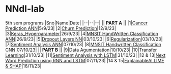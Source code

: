 # NNdl-lab
5th sem programs
|Sno|Name|Date|
|--|--|--|
|| **PART A** ||
|1|[Cancer Prediction ANN](https://github.com/iamrajharshit/NNdl-lab/blob/new/L1%20Breast%20cancer%20classification%20using%20ANN.ipynb)|5/9/23|
|2|[Churn Prediction](https://github.com/iamrajharshit/NNdl-lab/blob/new/Churn%20model%20prediction%20using%20ann.ipynb)|12/9/23|
|3|[Keras_Hyperparameter](https://github.com/iamrajharshit/NNdl-lab/blob/new/Keras%20Hyperparameter%20Tuning.ipynb)|26/9/23|
|4|[MNSIT HandWritten Classification ANN](https://github.com/iamrajharshit/NNdl-lab/blob/new/Handwritten%20classification%20ANN.ipynb)|26/9/23|
|5|[Dropout Layers NN](https://github.com/iamrajharshit/NNdl-lab/blob/new/12-dropout-layers.ipynb)|03/10/23|
|6|[Regularization](https://github.com/iamrajharshit/NNdl-lab/blob/new/regularization%20techniqye.ipynb)|03/10/23|
|7|[Sentiment Analysis ANN](https://github.com/iamrajharshit/NNdl-lab/blob/new/sentiment%20analysis%20using%20ann.ipynb)|07/10/23|
|8|[MNSIT Handwritten Classification CNN](https://github.com/iamrajharshit/NNdl-lab/blob/new/handwritten%20cnn)|07/10/23|
|| **PART B** ||
|9|[Data Agumentation](https://github.com/iamrajharshit/NNdl-lab/blob/new/Data%20augmentation.ipynb)|10/10/23|
|10|[Transfer Learning](https://github.com/iamrajharshit/NNdl-lab/blob/new/Transfer%20learning%20methods-Vgg16%20and%20vgg19.ipynb)|31/10/23|
|11|[Sentiment Analysis with LSTM](https://github.com/iamrajharshit/NNdl-lab/blob/new/Simple%20sentiment%20analysis%20and%20pply%20LSTM%20model.ipynb)|31/10/23|
|12 & 13|[Next Word Prediction using RNN and LSTM](https://github.com/iamrajharshit/NNdl-lab/blob/new/Next_word_Prediction.ipynb)|07/11/23|
|14 & 15|[ExplainableAI LIME & SHAP](https://github.com/iamrajharshit/NNdl-lab/blob/new/XAI%20using%20LIME%20and%20SHAP.ipynb)|16/11/23|
